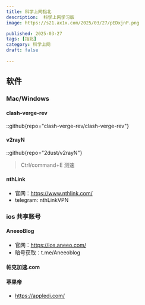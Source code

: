 ```yaml
---
title: 科学上网指北 
description:  科学上网学习版
image: https://s21.ax1x.com/2025/03/27/pEDxjnP.png

published: 2025-03-27
tags: [指北]
category: 科学上网
draft: false
 
---
```


## 软件

### Mac/Windows

#### clash-verge-rev

::github{repo="clash-verge-rev/clash-verge-rev"}

#### v2rayN

::github{repo="2dust/v2rayN"}

>  Ctrl/command+E  测速

#### nthLink

* 官网：<https://www.nthlink.com/>
* telegram:  nthLinkVPN

### ios 共享账号
#### AneeoBlog
* 官网：https://ios.aneeo.com/
* 暗号获取：t.me/Aneeoblog
#### 帕克加速.com
 
#### 苹果帝
*  https://appledi.com/